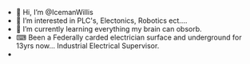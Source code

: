 - 👋 Hi, I’m @IcemanWillis
- 👀 I’m interested in PLC's, Electonics, Robotics ect....
- 🌱 I’m currently learning everything my brain can obsorb.
- ⌨ Been a Federally carded electrician surface and underground for 13yrs now... Industrial Electrical Supervisor.
- 

<!---
IcemanWillis/IcemanWillis is a ✨ special ✨ repository because its `README.md` (this file) appears on your GitHub profile.
You can click the Preview link to take a look at your changes.
--->
